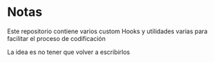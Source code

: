 # Notas
Este repositorio contiene varios custom Hooks y utilidades varias para facilitar el proceso de codificación

La idea es no tener que volver a escribirlos